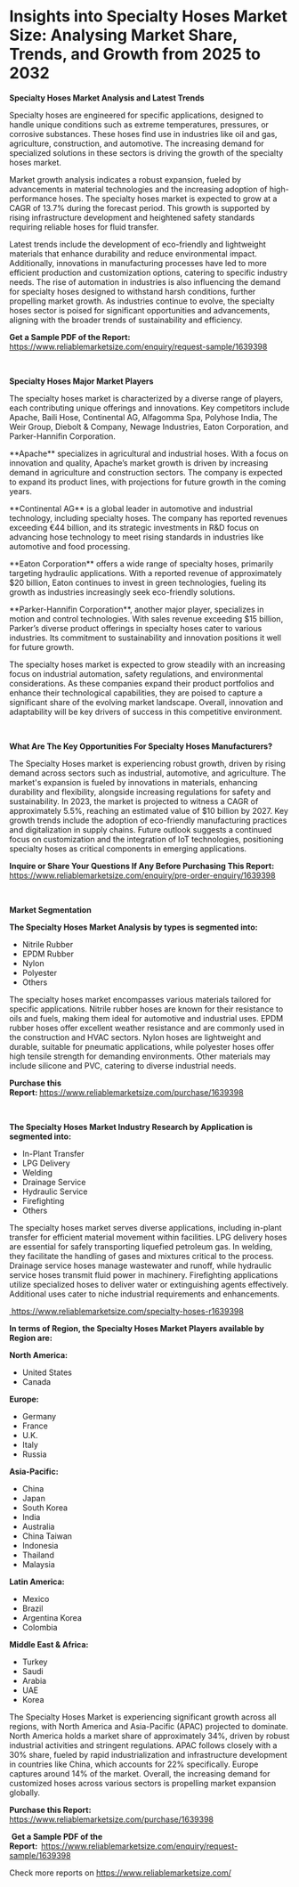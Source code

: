 <p><h1>Insights into Specialty Hoses Market Size: Analysing Market Share, Trends, and Growth from 2025 to 2032</h1></p><p><strong>Specialty Hoses Market Analysis and Latest Trends</strong></p>
<p><p>Specialty hoses are engineered for specific applications, designed to handle unique conditions such as extreme temperatures, pressures, or corrosive substances. These hoses find use in industries like oil and gas, agriculture, construction, and automotive. The increasing demand for specialized solutions in these sectors is driving the growth of the specialty hoses market.</p><p>Market growth analysis indicates a robust expansion, fueled by advancements in material technologies and the increasing adoption of high-performance hoses. The specialty hoses market is expected to grow at a CAGR of 13.7% during the forecast period. This growth is supported by rising infrastructure development and heightened safety standards requiring reliable hoses for fluid transfer.</p><p>Latest trends include the development of eco-friendly and lightweight materials that enhance durability and reduce environmental impact. Additionally, innovations in manufacturing processes have led to more efficient production and customization options, catering to specific industry needs. The rise of automation in industries is also influencing the demand for specialty hoses designed to withstand harsh conditions, further propelling market growth. As industries continue to evolve, the specialty hoses sector is poised for significant opportunities and advancements, aligning with the broader trends of sustainability and efficiency.</p></p>
<p><strong>Get a Sample PDF of the Report:&nbsp;</strong> <a href="https://www.reliablemarketsize.com/enquiry/request-sample/1639398?utm_campaign=2210&utm_medium=2&utm_source=Github&utm_content=ia&utm_term=30012025&utm_id=specialty-hoses">https://www.reliablemarketsize.com/enquiry/request-sample/1639398</a></p>
<p>&nbsp;</p>
<p><strong>Specialty Hoses Major Market Players</strong></p>
<p><p>The specialty hoses market is characterized by a diverse range of players, each contributing unique offerings and innovations. Key competitors include Apache, Baili Hose, Continental AG, Alfagomma Spa, Polyhose India, The Weir Group, Diebolt & Company, Newage Industries, Eaton Corporation, and Parker-Hannifin Corporation.</p><p>**Apache** specializes in agricultural and industrial hoses. With a focus on innovation and quality, Apache’s market growth is driven by increasing demand in agriculture and construction sectors. The company is expected to expand its product lines, with projections for future growth in the coming years.</p><p>**Continental AG** is a global leader in automotive and industrial technology, including specialty hoses. The company has reported revenues exceeding €44 billion, and its strategic investments in R&D focus on advancing hose technology to meet rising standards in industries like automotive and food processing.</p><p>**Eaton Corporation** offers a wide range of specialty hoses, primarily targeting hydraulic applications. With a reported revenue of approximately $20 billion, Eaton continues to invest in green technologies, fueling its growth as industries increasingly seek eco-friendly solutions.</p><p>**Parker-Hannifin Corporation**, another major player, specializes in motion and control technologies. With sales revenue exceeding $15 billion, Parker’s diverse product offerings in specialty hoses cater to various industries. Its commitment to sustainability and innovation positions it well for future growth.</p><p>The specialty hoses market is expected to grow steadily with an increasing focus on industrial automation, safety regulations, and environmental considerations. As these companies expand their product portfolios and enhance their technological capabilities, they are poised to capture a significant share of the evolving market landscape. Overall, innovation and adaptability will be key drivers of success in this competitive environment.</p></p>
<p>&nbsp;</p>
<p><strong>What Are The Key Opportunities For Specialty Hoses Manufacturers?</strong></p>
<p><p>The Specialty Hoses market is experiencing robust growth, driven by rising demand across sectors such as industrial, automotive, and agriculture. The market's expansion is fueled by innovations in materials, enhancing durability and flexibility, alongside increasing regulations for safety and sustainability. In 2023, the market is projected to witness a CAGR of approximately 5.5%, reaching an estimated value of $10 billion by 2027. Key growth trends include the adoption of eco-friendly manufacturing practices and digitalization in supply chains. Future outlook suggests a continued focus on customization and the integration of IoT technologies, positioning specialty hoses as critical components in emerging applications.</p></p>
<p><strong>Inquire or Share Your Questions If Any Before Purchasing This Report:</strong> <a href="https://www.reliablemarketsize.com/enquiry/pre-order-enquiry/1639398?utm_campaign=2210&utm_medium=2&utm_source=Github&utm_content=ia&utm_term=30012025&utm_id=specialty-hoses">https://www.reliablemarketsize.com/enquiry/pre-order-enquiry/1639398</a></p>
<p>&nbsp;</p>
<p><strong>Market Segmentation</strong></p>
<p><strong>The Specialty Hoses Market Analysis by types is segmented into:</strong></p>
<p><ul><li>Nitrile Rubber</li><li>EPDM Rubber</li><li>Nylon</li><li>Polyester</li><li>Others</li></ul></p>
<p><p>The specialty hoses market encompasses various materials tailored for specific applications. Nitrile rubber hoses are known for their resistance to oils and fuels, making them ideal for automotive and industrial uses. EPDM rubber hoses offer excellent weather resistance and are commonly used in the construction and HVAC sectors. Nylon hoses are lightweight and durable, suitable for pneumatic applications, while polyester hoses offer high tensile strength for demanding environments. Other materials may include silicone and PVC, catering to diverse industrial needs.</p></p>
<p><strong>Purchase this Report:&nbsp;</strong><a href="https://www.reliablemarketsize.com/purchase/1639398?utm_campaign=2210&utm_medium=2&utm_source=Github&utm_content=ia&utm_term=30012025&utm_id=specialty-hoses">https://www.reliablemarketsize.com/purchase/1639398</a></p>
<p>&nbsp;</p>
<p><strong>The Specialty Hoses Market Industry Research by Application is segmented into:</strong></p>
<p><ul><li>In-Plant Transfer</li><li>LPG Delivery</li><li>Welding</li><li>Drainage Service</li><li>Hydraulic Service</li><li>Firefighting</li><li>Others</li></ul></p>
<p><p>The specialty hoses market serves diverse applications, including in-plant transfer for efficient material movement within facilities. LPG delivery hoses are essential for safely transporting liquefied petroleum gas. In welding, they facilitate the handling of gases and mixtures critical to the process. Drainage service hoses manage wastewater and runoff, while hydraulic service hoses transmit fluid power in machinery. Firefighting applications utilize specialized hoses to deliver water or extinguishing agents effectively. Additional uses cater to niche industrial requirements and enhancements.</p></p>
<p><a href="https://www.reliablemarketsize.com/specialty-hoses-r1639398?utm_campaign=2210&utm_medium=2&utm_source=Github&utm_content=ia&utm_term=30012025&utm_id=specialty-hoses">&nbsp;https://www.reliablemarketsize.com/specialty-hoses-r1639398</a></p>
<p><strong>In terms of Region, the Specialty Hoses Market Players available by Region are:</strong></p>
<p>
    <p> <strong> North America: </strong>
        <ul>
            <li>United States</li>
            <li>Canada</li>
        </ul>
        </p> 
    <p> <strong> Europe: </strong>
        <ul>
            <li>Germany</li>
            <li>France</li>
            <li>U.K.</li>
            <li>Italy</li>
            <li>Russia</li>
        </ul>
        </p> 
    <p> <strong> Asia-Pacific: </strong>
        <ul>
            <li>China</li>
            <li>Japan</li>
            <li>South Korea</li>
            <li>India</li>
            <li>Australia</li>
            <li>China Taiwan</li>
            <li>Indonesia</li>
            <li>Thailand</li>
            <li>Malaysia</li>
        </ul>
        </p> 
    <p> <strong> Latin America: </strong>
        <ul>
            <li>Mexico</li>
            <li>Brazil</li>
            <li>Argentina Korea</li>
            <li>Colombia</li>
        </ul>
        </p> 
    <p> <strong> Middle East & Africa: </strong>
        <ul>
            <li>Turkey</li>
            <li>Saudi</li>
            <li>Arabia</li>
            <li>UAE</li>
            <li>Korea</li>
        </ul>
    </p>
    </p>
<p><p>The Specialty Hoses Market is experiencing significant growth across all regions, with North America and Asia-Pacific (APAC) projected to dominate. North America holds a market share of approximately 34%, driven by robust industrial activities and stringent regulations. APAC follows closely with a 30% share, fueled by rapid industrialization and infrastructure development in countries like China, which accounts for 22% specifically. Europe captures around 14% of the market. Overall, the increasing demand for customized hoses across various sectors is propelling market expansion globally.</p></p>
<p><strong>Purchase this Report: </strong><a href="https://www.reliablemarketsize.com/purchase/1639398?utm_campaign=2210&utm_medium=2&utm_source=Github&utm_content=ia&utm_term=30012025&utm_id=specialty-hoses">https://www.reliablemarketsize.com/purchase/1639398</a></p>
<p>&nbsp;<strong>Get a Sample PDF of the Report:&nbsp;&nbsp;</strong><a href="https://www.reliablemarketsize.com/enquiry/request-sample/1639398?utm_campaign=2210&utm_medium=2&utm_source=Github&utm_content=ia&utm_term=30012025&utm_id=specialty-hoses">https://www.reliablemarketsize.com/enquiry/request-sample/1639398</a></p>
<p><strong></strong></p>
<p>Check more reports on <a href="https://www.reliablemarketsize.com/?utm_campaign=2210&utm_medium=2&utm_source=Github&utm_content=ia&utm_term=30012025&utm_id=specialty-hoses">https://www.reliablemarketsize.com/</a></p>